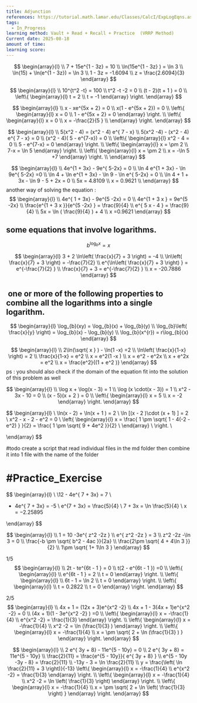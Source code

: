 ```yaml
---
title: Adjunction
references: https://tutorial.math.lamar.edu/Classes/CalcI/ExpLogEqns.aspx
tags:
  - In_Progress
learning method: Vault + Read + Recall + Practice  (VRRP Method)
Current date: 2025-08-18
amount of time: 
learning score:
---
```



$$
\begin{array}{l}  \\
7 +   15e^{1 -  3z}   = 10   \\
 \ln(15e^{1 -  3z} ) = \ln 3   \\
\ln(15)  +  \ln(e^{1 -  3z})  =  \ln 3   \\
1 -  3z  = -1.6094   \\
 z    = \frac{2.6094}{3} 
\end{array}
$$


$$
\begin{array}{l}  \\
10^{t^2  -t}   = 100   \\
t^2  -t   -2 =   0   \\
(t   - 2)(t  + 1 )  =    0   \\
\left\{ \begin{array}{l}  
t = 2   \\
t  = -1 
\end{array}  \right. 
  \end{array}
$$



$$
\begin{array}{l} \\
x -  xe^{5x + 2}  =   0  \\
x(1   -  e^{5x + 2})  =  0   \\
\left\{ \begin{array}{l} 
x = 0  \\
1  -  e^{5x + 2}  =   0   
\end{array} \right.   \\
\left\{ \begin{array}{l}  
x = 0  \\
x =  -\frac{2}{5 }  \\
\end{array} \right. 
\end{array}
$$





$$
\begin{array}{l} \\
 5(x^2  -  4)  = (x^2  - 4)  e^{ 7 - x}   \\
5(x^2 -4) -  (x^2  - 4)  e^{ 7 - x}       = 0   \\
(x^2  - 4)( 5  - e^{7-x})  =  0   \\
\left\{ \begin{array}{l} 
x^2  - 4 = 0  \\
 5  - e^{7-x}  =   0   
\end{array} \right.    \\
\left\{ \begin{array}{l} 
x  = \pm 2    \\
7-x  =   \ln 5   
\end{array} \right.    \\
\left\{ \begin{array}{l} 
x  = \pm 2    \\
x  =   -\ln 5 +7    
\end{array} \right.   \\
\end{array}
$$ 

$$
\begin{array}{l} \\
4e^{1 + 3x}  -  9e^{ 5-2x}  =  0   \\
\ln 4 e^{1 + 3x}     -  \ln 9e^{ 5-2x}     =0   \\
\ln 4 +    \ln e^{1 + 3x}  - \ln 9  -    \ln e^{ 5-2x}      = 0  \\
\ln 4 + 1 + 3x  - \ln 9  -  5 + 2x       =  0  \\
 5x   = 4.8109 \\
x  = 0.9621 \\
\end{array}
$$
another way of solving the equation : 
$$
 \begin{array}{l} \\
4e^{ 1 + 3x}  -  9e^{5 -2x}  =  0   \\
4e^{1  + 3 x  }    =   9e^{5   -2x}   \\
\frac{e^{1  + 3 x  }}{e^{5   -2x} }   =  \frac{9}{4}  \\
e^{   5 x   - 4  }  =    \frac{9}{4}    \\
 5x    =   \ln ( \frac{9}{4} )  +  4  \\
x   =0.9621 
\end{array}
$$
## some equations that involve logarithms. 
$$
b^{\log_{b} x   }  =   x  
$$


$$
\begin{array}{l} 
3 +  2 \ln\left( \frac{x}{7} +  3  \right)  =   -4  \\
\ln\left( \frac{x}{7} +  3  \right)    =   -\frac{7}{2}   \\
e^{\ln\left( \frac{x}{7} +  3  \right) }      = e^{-\frac{7}{2} }   \\
\frac{x}{7} +  3     =  e^{-\frac{7}{2} }   \\
x  = -20.7886 
 \end{array}
$$

##  one or more of the following properties to combine all the logarithms into a single logarithm. 
$$
\begin{array}{l} 
\log_{b}(xy)  = \log_{b}(x) + \log_{b}(y)   \\
\log_{b}\left( \frac{x}{y} \right)  = \log_{b}(x)  - \log_{b}(y)       \\
\log_{b}(x^{r})  = r\log_{b}(x)   
\end{array}
$$


$$
\begin{array}{l} \\
2\ln(\sqrt{ x } )   -  \ln(1 -x)  =2   \\
\ln\left( \frac{x}{1-x} \right)  = 2  \\
\frac{x}{1-x}  =  e^2   \\
x   =  e^2(1 -x )  \\
x =  e^2   - e^2x  \\
x  + e^2x  =  e^2   \\
x =   \frac{e^2}{(1 + e^2 )}
\end{array}
$$
ps : you should also check if the domain of the equation fit into the solution of this problem as well

$$
\begin{array}{l} \\
\log x   + \log(x - 3) =  1   \\
\log (x \cdot(x - 3))  =  1   \\
x^2  - 3x   - 10  = 0   \\
(x -  5)(x + 2 )  =  0  \\
\left\{ \begin{array}{l}  
x     =  5  \\
x = -2  
\end{array}  \right. 
\end{array}
$$

$$
 \begin{array}{l} \\
\ln(x - 2) + \ln(x  + 1 ) = 2   \\
\ln [(x - 2 )\cdot (x + 1)  ] =  2   \\
x^2   - x  - 2 - e^2     =     0   \\
\left\{ \begin{array}{l} 
x  = \frac{ 1  \pm \sqrt{ 1  -  4(-2  - e^2) } }{2} = \frac{ 1 \pm \sqrt{ 9 + 4e^2 }}{2}  \\
\end{array} \\  \right. 
 \\

\end{array}
$$


#todo 
create a script that read individual files in the md folder then combine it into 1 file with the name of the folder 


# #Practice_Exercise  

$$
 \begin{array}{l} \\
 \\12 -  4e^{ 7 + 3x}  =  7  \\
 -  4e^{ 7 + 3x}     = -5   \\
 e^{7 + 3x}   =   \frac{5}{4}    \\
7 + 3x   =  \ln \frac{5}{4}      \\
x =  −2.25895

\end{array}
$$


$$
 \begin{array}{l} \\
 1 =  10   -3e^{ z^2    -2z }  \\
e^{ z^2    -2z }   =  3   \\
z^2    -2z     -\ln 3  =    0   \\
\frac{-b \pm \sqrt{  b^2 -  4ac }}{2a}   \\
\frac{2\pm \sqrt{ 4 +  4\ln 3 }}{2}      \\
1\pm \sqrt{ 1+  1\ln 3 }
\end{array}
$$



1/5
$$
 \begin{array}{l} \\
2t  -  te^{6t - 1 }  =  0   \\
t(2   - e^{6t - 1 })   =0   \\
\left\{ \begin{array}{l} \\
 e^{6t - 1 }   = 2   \\
t =    0 
\end{array} \right.  \\
\left\{ \begin{array}{l} \\
6t - 1  = \ln 2  \\
t =    0 
\end{array} \right.    \\
\left\{ \begin{array}{l} \\
t = 0.2822 \\
t =    0 
\end{array} \right.    
\end{array}
$$





2/5
$$
 \begin{array}{l} \\
4x + 1  =  (12x + 3)e^{x^2 -2}  \\
4x + 1 -  3(4x + 1)e^{x^2 -2}   =   0  \\
(4x + 1)(1  - 3e^{x^2 -2}  )   =0   \\
\left\{ \begin{array}{l} 
x  = -\frac{1}{4}  \\
e^{x^2 -2}    = \frac{1}{3} 
\end{array} \right.     \\
\left\{ \begin{array}{l} 
x  = -\frac{1}{4}  \\
x^2 -2  =  \ln (\frac{1}{3} )  
\end{array} \right.     \\
\left\{ \begin{array}{l} 
x  = -\frac{1}{4}  \\
x    =   \pm \sqrt{  2   + \ln (\frac{1}{3} ) }
\end{array} \right.     
\end{array}
$$





$$
 \begin{array}{l} \\
2 e^{ 3y  +  8} -   11e^{5 - 10y} =   0    \\
2 e^{ 3y  +  8}   =  11e^{5 - 10y}   \\
\frac{2}{11}  =  \frac{e^{5 - 10y}}{ e^{ 3y  +  8} }    \\
e^{5 - 10y  -3y  -  8}   = \frac{2}{11}    \\
-13y  - 3   =   \ln \frac{2}{11}     \\
y =  \frac{\left( \ln \frac{2}{11}  + 3 \right)}{-13}
\left\{ \begin{array}{l} 
x  = -\frac{1}{4}  \\
e^{x^2 -2}    = \frac{1}{3} 
\end{array} \right.     \\
\left\{ \begin{array}{l} 
x  = -\frac{1}{4}  \\
x^2 -2  =  \ln \left( \frac{1}{3}  \right)  
\end{array} \right.     \\
\left\{ \begin{array}{l} 
x  = -\frac{1}{4}  \\
x    =   \pm \sqrt{  2   + \ln \left( \frac{1}{3}  \right) }
\end{array} \right.     
\end{array}
$$



